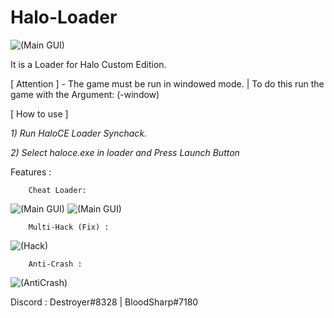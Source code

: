 # Halo-Loader

![(Main GUI)](https://i.ibb.co/p08FDnk/n4kl8wfkpb931.png)

It is a Loader for Halo Custom Edition.

[ Attention ] - The game must be run in windowed mode. | To do this run the game with the Argument: (-window)

[ How to use ]

*1) Run HaloCE Loader Synchack.*

*2) Select haloce.exe in loader and Press Launch Button*

Features :
        
        Cheat Loader:
        
 ![(Main GUI)](https://i.ibb.co/rs5ZJNf/s3.png)  ![(Main GUI)](https://i.ibb.co/mN2Qw0Y/s4.png) 
        
        Multi-Hack (Fix) : 
        
![(Hack)](https://i.ibb.co/gTrBn2C/s1.png) 
        
        Anti-Crash : 
        
![(AntiCrash)](https://i.ibb.co/nP2pCSC/s2.png) 
        
        

Discord : Destroyer#8328 | BloodSharp#7180
        


